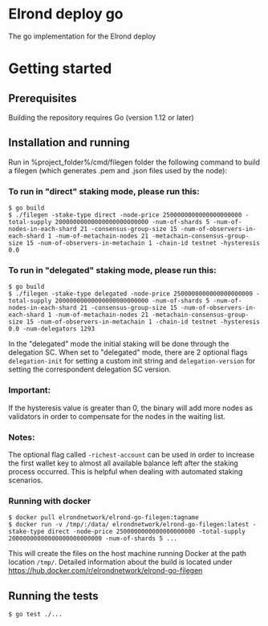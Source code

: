 # Elrond deploy go

The go implementation for the Elrond deploy

# Getting started

## Prerequisites

Building the repository requires Go (version 1.12 or later)

## Installation and running

Run in  %project_folder%/cmd/filegen folder the following command to build a filegen (which generates .pem and .json
 files used by the node):
 
 ### To run in "direct" staking mode, please run this:
 ```
 $ go build
$ ./filegen -stake-type direct -node-price 2500000000000000000000 -total-supply 20000000000000000000000000 -num-of-shards 5 -num-of-nodes-in-each-shard 21 -consensus-group-size 15 -num-of-observers-in-each-shard 1 -num-of-metachain-nodes 21 -metachain-consensus-group-size 15 -num-of-observers-in-metachain 1 -chain-id testnet -hysteresis 0.0
 ```

 ### To run in "delegated" staking mode, please run this:
 ```
 $ go build
$ ./filegen -stake-type delegated -node-price 2500000000000000000000 -total-supply 20000000000000000000000000 -num-of-shards 5 -num-of-nodes-in-each-shard 21 -consensus-group-size 15 -num-of-observers-in-each-shard 1 -num-of-metachain-nodes 21 -metachain-consensus-group-size 15 -num-of-observers-in-metachain 1 -chain-id testnet -hysteresis 0.0 -num-delegators 1293
 ```

In the "delegated" mode the  initial staking will be done through the delegation SC. When set to "delegated" mode, there are 
2 optional flags `delegation-init` for setting a custom init string and `delegation-version` for setting the correspondent 
delegation SC version.

### Important: 
If the hysteresis value is greater than 0, the binary will add more nodes as validators in order to 
compensate for the nodes in the waiting list. 

### Notes: 
The optional flag called `-richest-account` can be used in order to increase the first wallet key to almost 
all available balance left after the staking process occurred. This is helpful when dealing with automated staking scenarios.

### Running with docker
```
$ docker pull elrondnetwork/elrond-go-filegen:tagname
$ docker run -v /tmp/:/data/ elrondnetwork/elrond-go-filegen:latest -stake-type direct -node-price 2500000000000000000000 -total-supply 20000000000000000000000000 -num-of-shards 5 ...
```
This will create the files on the host machine running Docker at the path location `/tmp/`.
Detailed information about the build is located under https://hub.docker.com/r/elrondnetwork/elrond-go-filegen
 
## Running the tests
```
$ go test ./...
```
